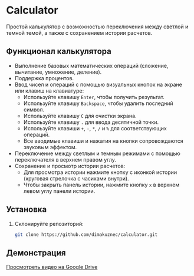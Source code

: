 # Calculator

Простой калькулятор с возможностью переключения между светлой и темной темой, а также с сохранением истории расчетов.

## Функционал калькулятора

- Выполнение базовых математических операций (сложение, вычитание, умножение, деление).
- Поддержка процентов.
- Ввод чисел и операций с помощью визуальных кнопок на экране или клавиш на клавиатуре:
  - Используйте клавишу `Enter`, чтобы получить результат.
  - Используйте клавишу `Backspace`, чтобы удалить последний символ.
  - Используйте клавишу `C` для очистки экрана.
  - Используйте клавишу `.` для ввода десятичной точки.
  - Используйте клавиши `+`, `-`, `*`, `/` и `%` для соответствующих операций.
  - Все вводимые клавиши и нажатия на кнопки сопровождаются звуковым эффектом.
- Переключение между светлым и темным режимами с помощью переключателя в верхнем правом углу.
- Сохранение и просмотр истории расчетов:
  - Для просмотра истории нажмите кнопку с иконкой истории (круговая стрелочка с часиками внутри).
  - Чтобы закрыть панель истории, нажмите кнопку `x` в верхнем левом углу панели истории.

## Установка

1. Склонируйте репозиторий:
   ```bash
   git clone https://github.com/dimakuznec/calculator.git
   ```

## Демонстрация

[Просмотреть видео на Google Drive](https://drive.google.com/file/d/1tIVdVCUOyh-j6Z9mWNaPILnIcRXxSx0s/view?usp=sharing&t=15)
